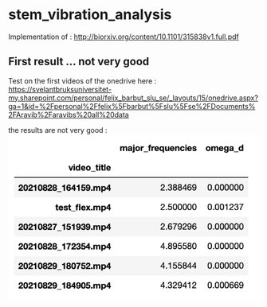 # stem_vibration_analysis
Implementation of : http://biorxiv.org/content/10.1101/315838v1.full.pdf 


## First result ... not very good 

Test on the first videos of the onedrive here : https://svelantbruksuniversitet-my.sharepoint.com/personal/felix_barbut_slu_se/_layouts/15/onedrive.aspx?ga=1&id=%2Fpersonal%2Ffelix%5Fbarbut%5Fslu%5Fse%2FDocuments%2FAravib%2Faravibs%20all%20data


the results are not very good : 
![shity_results.png](shity_results.png)
